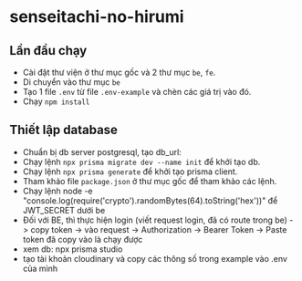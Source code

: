 # senseitachi-no-hirumi

## Lần đầu chạy

- Cài đặt thư viện ở thư mục gốc và 2 thư mục `be`, `fe`.
- Di chuyển vào thư mục `be`
- Tạo 1 file `.env` từ file `.env-example` và chèn các giá trị vào đó.
- Chạy `npm install`


## Thiết lập database
- Chuẩn bị db server postgresql, tạo db_url:
- Chạy lệnh `npx prisma migrate dev --name init` để khởi tạo db.
- Chạy lệnh `npx prisma generate` để khởi tạo prisma client.
- Tham khảo file `package.json` ở thư mục gốc để tham khảo các lệnh.
- Chạy lệnh node -e "console.log(require('crypto').randomBytes(64).toString('hex'))" để JWT_SECRET dưới be
- Đối với BE, thì thực hiện login (viết request login, đã có route trong be) -> copy token -> vào request -> Authorization -> Bearer Token -> Paste token đã copy vào là chạy được
- xem db: npx prisma studio
- tạo tài khoản cloudinary và copy các thông số trong example vào .env của mình
